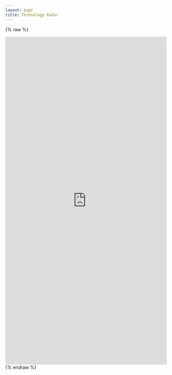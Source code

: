 ```yaml
---
layout: page
title: Technology Radar
---
```


{% raw %}
<iframe frameborder="no" border="0" marginwidth="0" marginheight="0" width="100%" height="1024" src="https://radar.thoughtworks.com/?sheetId=https%3A%2F%2Fdocs.google.com%2Fspreadsheets%2Fd%2F1mf_8yGi_wsYGADhTI1dafgRFplunA2URxmkNXOjwLuI%2Fedit%23gid%3D0"></iframe>
{% endraw %}

